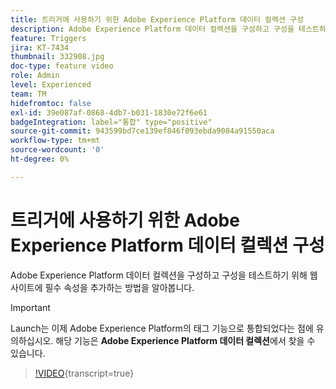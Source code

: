 ```yaml
---
title: 트리거에 사용하기 위한 Adobe Experience Platform 데이터 컬렉션 구성
description: Adobe Experience Platform 데이터 컬렉션을 구성하고 구성을 테스트하기 위해 웹 사이트에 필수 속성을 추가하는 방법을 알아봅니다.
feature: Triggers
jira: KT-7434
thumbnail: 332908.jpg
doc-type: feature video
role: Admin
level: Experienced
team: TM
hidefromtoc: false
exl-id: 39e087af-0868-4db7-b031-1830e72f6e61
badgeIntegration: label="통합" type="positive"
source-git-commit: 943599bd7ce139ef846f093ebda9084a91550aca
workflow-type: tm+mt
source-wordcount: '0'
ht-degree: 0%

---
```


# 트리거에 사용하기 위한 Adobe Experience Platform 데이터 컬렉션 구성

Adobe Experience Platform 데이터 컬렉션을 구성하고 구성을 테스트하기 위해 웹 사이트에 필수 속성을 추가하는 방법을 알아봅니다.

>[!IMPORTANT]
>
> Launch는 이제 Adobe Experience Platform의 태그 기능으로 통합되었다는 점에 유의하십시오. 해당 기능은 **Adobe Experience Platform 데이터 컬렉션**&#x200B;에서 찾을 수 있습니다.

>[!VIDEO](https://video.tv.adobe.com/v/3454023?learn=on&captions=kor){transcript=true}
